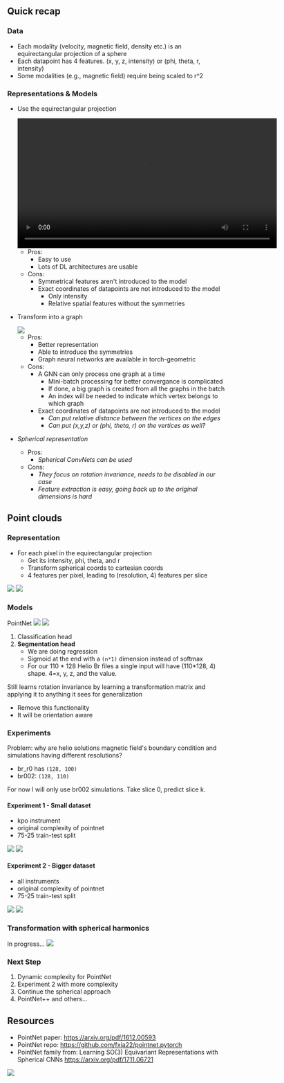 ## Quick recap

### Data

- Each modality (velocity, magnetic field, density etc.) is an equirectangular projection of a sphere
- Each datapoint has 4 features. (x, y, z, intensity) or (phi, theta, r, intensity)
- Some modalities (e.g., magnetic field) require being scaled to r^2

### Representations & Models

- Use the equirectangular projection

    <video controls width="600">
    <source src="resources/week_5/pete_sample_1_layer_64_hidden_slice_0.mp4" type="video/mp4">
    Your browser does not support the video tag.
    </video>

    - Pros:
        - Easy to use
        - Lots of DL architectures are usable
    - Cons: 
        - Symmetrical features aren't introduced to the model
        - Exact coordinates of datapoints are not introduced to the model
            - Only intensity
            - Relative spatial features without the symmetries
- Transform into a graph

    <img src="resources/week_10/output2.png">

    - Pros:
        - Better representation
        - Able to introduce the symmetries
        - Graph neural networks are available in torch-geometric
    - Cons:
        - A GNN can only process one graph at a time
            - Mini-batch processing for better convergance is complicated
            - If done, a big graph is created from all the graphs in the batch
            - An index will be needed to indicate which vertex belongs to which graph
        - Exact coordinates of datapoints are not introduced to the model
            - <i>Can put relative distance between the vertices on the edges</i>
            - <i>Can put (x,y,z) or (phi, theta, r) on the vertices as well?</i>
- <i>Spherical representation</i>
    - Pros:
        - <i>Spherical ConvNets can be used</i>
    - Cons:
        - <i> They focus on rotation invariance, needs to be disabled in our case</i>
        - <i>Feature extraction is easy, going back up to the original dimensions is hard</i>

## Point clouds

### Representation

- For each pixel in the equirectangular projection
    - Get its intensity, phi, theta, and r
    - Transform spherical coords to cartesian coords
    - 4 features per pixel, leading to (resolution, 4) features per slice

<img src="resources/week_11/raster.png">
<img src="resources/week_11/point_cloud.gif">

### Models
PointNet
<img src="resources/week_11/pointnet1.png">
<img src="resources/week_11/pointnet2.png">

1. Classification head
2. **Segmentation head**
    - We are doing regression
    - Sigmoid at the end with a `(n*1)` dimension instead of softmax
    - For our 110 * 128 Helio Br files a single input will have (110*128, 4) shape. 4=x, y, z, and the value.

Still learns rotation invariance by learning a transformation matrix and applying it to anything it sees for generalization
- Remove this functionality
- It will be orientation aware

### Experiments

Problem: why are helio solutions magnetic field's boundary condition and simulations having different resolutions?

- br_r0 has `(128, 100)`
- br002: `(128, 110)`

For now I will only use br002 simulations.
Take slice 0, predict slice k.

#### Experiment 1 - Small dataset

- kpo instrument
- original complexity of pointnet
- 75-25 train-test split

<img src="resources/week_11/loss_pointnet_1.png">
<img src="resources/week_11/result_pointnet_1.png">

#### Experiment 2 - Bigger dataset

- all instruments
- original complexity of pointnet
- 75-25 train-test split

<img src="resources/week_11/loss_pointnet_2.png">
<img src="resources/week_11/result_pointnet_2.png">


### Transformation with spherical harmonics

In progress...
<img src="resources/week_11/spherical_approx.png">



### Next Step

1. Dynamic complexity for PointNet
2. Experiment 2 with more complexity
3. Continue the spherical approach
3. PointNet++ and others...


## Resources
- PointNet paper: https://arxiv.org/pdf/1612.00593
- PointNet repo: https://github.com/fxia22/pointnet.pytorch
- PointNet family from: Learning SO(3) Equivariant Representations with Spherical CNNs https://arxiv.org/pdf/1711.06721
<img src="resources/week_11/pointnet-family.png">
